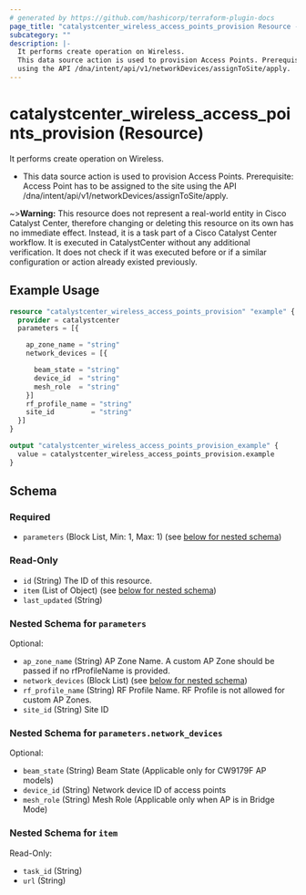 ```yaml
---
# generated by https://github.com/hashicorp/terraform-plugin-docs
page_title: "catalystcenter_wireless_access_points_provision Resource - terraform-provider-catalystcenter"
subcategory: ""
description: |-
  It performs create operation on Wireless.
  This data source action is used to provision Access Points. Prerequisite: Access Point has to be assigned to the site
  using the API /dna/intent/api/v1/networkDevices/assignToSite/apply.
---
```


# catalystcenter_wireless_access_points_provision (Resource)

It performs create operation on Wireless.

- This data source action is used to provision Access Points. Prerequisite: Access Point has to be assigned to the site
using the API /dna/intent/api/v1/networkDevices/assignToSite/apply.


~>**Warning:**
This resource does not represent a real-world entity in Cisco Catalyst Center, therefore changing or deleting this resource on its own has no immediate effect.
Instead, it is a task part of a Cisco Catalyst Center workflow. It is executed in CatalystCenter without any additional verification. It does not check if it was executed before or if a similar configuration or action already existed previously.

## Example Usage

```terraform
resource "catalystcenter_wireless_access_points_provision" "example" {
  provider = catalystcenter
  parameters = [{

    ap_zone_name = "string"
    network_devices = [{

      beam_state = "string"
      device_id  = "string"
      mesh_role  = "string"
    }]
    rf_profile_name = "string"
    site_id         = "string"
  }]
}

output "catalystcenter_wireless_access_points_provision_example" {
  value = catalystcenter_wireless_access_points_provision.example
}
```

<!-- schema generated by tfplugindocs -->
## Schema

### Required

- `parameters` (Block List, Min: 1, Max: 1) (see [below for nested schema](#nestedblock--parameters))

### Read-Only

- `id` (String) The ID of this resource.
- `item` (List of Object) (see [below for nested schema](#nestedatt--item))
- `last_updated` (String)

<a id="nestedblock--parameters"></a>
### Nested Schema for `parameters`

Optional:

- `ap_zone_name` (String) AP Zone Name. A custom AP Zone should be passed if no rfProfileName is provided.
- `network_devices` (Block List) (see [below for nested schema](#nestedblock--parameters--network_devices))
- `rf_profile_name` (String) RF Profile Name. RF Profile is not allowed for custom AP Zones.
- `site_id` (String) Site ID

<a id="nestedblock--parameters--network_devices"></a>
### Nested Schema for `parameters.network_devices`

Optional:

- `beam_state` (String) Beam State (Applicable only for CW9179F AP models)
- `device_id` (String) Network device ID of access points
- `mesh_role` (String) Mesh Role (Applicable only when AP is in Bridge Mode)



<a id="nestedatt--item"></a>
### Nested Schema for `item`

Read-Only:

- `task_id` (String)
- `url` (String)

